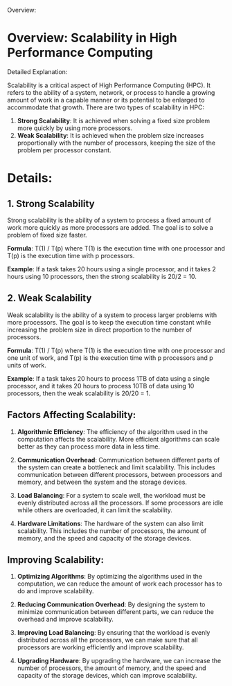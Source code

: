 Overview:
# Overview: Scalability in High Performance Computing
Detailed Explanation:

Scalability is a critical aspect of High Performance Computing (HPC). It refers to the ability of a system, network, or process to handle a growing amount of work in a capable manner or its potential to be enlarged to accommodate that growth. There are two types of scalability in HPC: 

1. **Strong Scalability**: It is achieved when solving a fixed size problem more quickly by using more processors. 
2. **Weak Scalability**: It is achieved when the problem size increases proportionally with the number of processors, keeping the size of the problem per processor constant.

# Details:

## 1. Strong Scalability

Strong scalability is the ability of a system to process a fixed amount of work more quickly as more processors are added. The goal is to solve a problem of fixed size faster.

**Formula**: T(1) / T(p) where T(1) is the execution time with one processor and T(p) is the execution time with p processors.

**Example**: If a task takes 20 hours using a single processor, and it takes 2 hours using 10 processors, then the strong scalability is 20/2 = 10.

## 2. Weak Scalability

Weak scalability is the ability of a system to process larger problems with more processors. The goal is to keep the execution time constant while increasing the problem size in direct proportion to the number of processors.

**Formula**: T(1) / T(p) where T(1) is the execution time with one processor and one unit of work, and T(p) is the execution time with p processors and p units of work.

**Example**: If a task takes 20 hours to process 1TB of data using a single processor, and it takes 20 hours to process 10TB of data using 10 processors, then the weak scalability is 20/20 = 1.

## Factors Affecting Scalability:

1. **Algorithmic Efficiency**: The efficiency of the algorithm used in the computation affects the scalability. More efficient algorithms can scale better as they can process more data in less time.

2. **Communication Overhead**: Communication between different parts of the system can create a bottleneck and limit scalability. This includes communication between different processors, between processors and memory, and between the system and the storage devices.

3. **Load Balancing**: For a system to scale well, the workload must be evenly distributed across all the processors. If some processors are idle while others are overloaded, it can limit the scalability.

4. **Hardware Limitations**: The hardware of the system can also limit scalability. This includes the number of processors, the amount of memory, and the speed and capacity of the storage devices.

## Improving Scalability:

1. **Optimizing Algorithms**: By optimizing the algorithms used in the computation, we can reduce the amount of work each processor has to do and improve scalability.

2. **Reducing Communication Overhead**: By designing the system to minimize communication between different parts, we can reduce the overhead and improve scalability.

3. **Improving Load Balancing**: By ensuring that the workload is evenly distributed across all the processors, we can make sure that all processors are working efficiently and improve scalability.

4. **Upgrading Hardware**: By upgrading the hardware, we can increase the number of processors, the amount of memory, and the speed and capacity of the storage devices, which can improve scalability.
